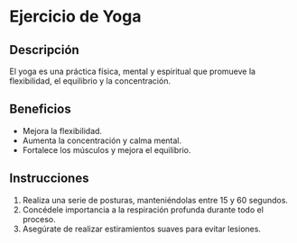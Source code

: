 # Ejercicio de Yoga

## Descripción
El yoga es una práctica física, mental y espiritual que promueve la flexibilidad, el equilibrio y la concentración.

## Beneficios
- Mejora la flexibilidad.
- Aumenta la concentración y calma mental.
- Fortalece los músculos y mejora el equilibrio.

## Instrucciones
1. Realiza una serie de posturas, manteniéndolas entre 15 y 60 segundos.
2. Concédele importancia a la respiración profunda durante todo el proceso.
3. Asegúrate de realizar estiramientos suaves para evitar lesiones.
